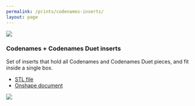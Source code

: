 ```yaml
---
permalink: /prints/codenames-inserts/
layout: page
---
```


<section class="print">
    <img src="{{permalink}}inserts.png">
    <div>
        <h3>Codenames + Codenames Duet inserts</h3>
        <p>
            Set of inserts that hold all Codenames and Codenames Duet pieces,
            and fit inside a single box.
        </p>
        <ul class="links">
            <li><a href="{{permalink}}inserts.stl">STL file</a></li>
            <li><a href="https://cad.onshape.com/documents/3e63c7dd5ae25c4fc6f643ed/w/70182277c1fd1140f537d190/e/0fa31b7b5092867dc3c0968d?renderMode=0&uiState=6653a52916e9d429ca3f129e">Onshape document</a></li>
        </ul>
    </div>
    <img src="{{permalink}}preview.webp">
</section>
